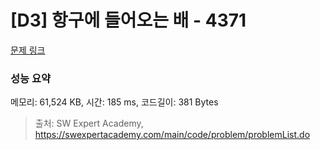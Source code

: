 # [D3] 항구에 들어오는 배 - 4371 

[문제 링크](https://swexpertacademy.com/main/code/problem/problemDetail.do?contestProbId=AWMedCxalW8DFAXd) 

### 성능 요약

메모리: 61,524 KB, 시간: 185 ms, 코드길이: 381 Bytes



> 출처: SW Expert Academy, https://swexpertacademy.com/main/code/problem/problemList.do